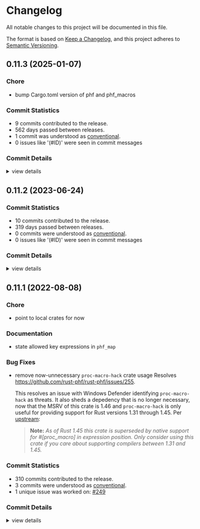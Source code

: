 # Changelog

All notable changes to this project will be documented in this file.

The format is based on [Keep a Changelog](https://keepachangelog.com/en/1.0.0/),
and this project adheres to [Semantic Versioning](https://semver.org/spec/v2.0.0.html).

## 0.11.3 (2025-01-07)

### Chore

 - <csr-id-a96a4e29d63fb1ab3cc10e050571e733f5d2d0d1/> bump Cargo.toml version of phf and phf_macros

### Commit Statistics

<csr-read-only-do-not-edit/>

 - 9 commits contributed to the release.
 - 562 days passed between releases.
 - 1 commit was understood as [conventional](https://www.conventionalcommits.org).
 - 0 issues like '(#ID)' were seen in commit messages

### Commit Details

<csr-read-only-do-not-edit/>

<details><summary>view details</summary>

 * **Uncategorized**
    - Adjusting changelogs prior to release of phf_shared v0.11.3, phf_generator v0.11.3, phf_macros v0.11.3, phf v0.11.3, phf_codegen v0.11.3 ([`a95dade`](https://github.com/rust-phf/rust-phf/commit/a95dade6f69866b7871f85dd3fd42984df2f3d28))
    - Merge pull request #322 from JohnTitor/release-0.11.3 ([`dc64dd6`](https://github.com/rust-phf/rust-phf/commit/dc64dd6bace986a8858590455e08659d9ea4ae4b))
    - Reset version num ([`13581f8`](https://github.com/rust-phf/rust-phf/commit/13581f8e9eefe8b8b7cb1b1ad04f2d68d97b0ffd))
    - Merge pull request #315 from LunarLambda/master ([`695a0df`](https://github.com/rust-phf/rust-phf/commit/695a0df769f3c75150a67ed9bb316579b875289d))
    - Bump Cargo.toml version of phf and phf_macros ([`a96a4e2`](https://github.com/rust-phf/rust-phf/commit/a96a4e29d63fb1ab3cc10e050571e733f5d2d0d1))
    - Merge pull request #290 from thaliaarchi/eq-trait ([`f89fca4`](https://github.com/rust-phf/rust-phf/commit/f89fca430205ddcbd7f41fa7c4f4f2144ae62cdb))
    - Merge pull request #300 from JohnTitor/msrv-1.61 ([`323366d`](https://github.com/rust-phf/rust-phf/commit/323366d03966ddad2eaa3432df79c9da8339e319))
    - Bump MSRV to 1.61 ([`1795f7b`](https://github.com/rust-phf/rust-phf/commit/1795f7b66b16af0191f221dc957bc8a090c891ad))
    - Implement PartialEq and Eq for map and set types ([`6e5dc32`](https://github.com/rust-phf/rust-phf/commit/6e5dc322cd3fac4eea960a6f2778989ccf985f95))
</details>

## 0.11.2 (2023-06-24)

### Commit Statistics

<csr-read-only-do-not-edit/>

 - 10 commits contributed to the release.
 - 319 days passed between releases.
 - 0 commits were understood as [conventional](https://www.conventionalcommits.org).
 - 0 issues like '(#ID)' were seen in commit messages

### Commit Details

<csr-read-only-do-not-edit/>

<details><summary>view details</summary>

 * **Uncategorized**
    - Release phf_shared v0.11.2, phf_generator v0.11.2, phf_macros v0.11.2, phf v0.11.2, phf_codegen v0.11.2 ([`c9c35fd`](https://github.com/rust-phf/rust-phf/commit/c9c35fd8ba3f1bc228388b0cef6e3814a02a72c0))
    - Update changelogs ([`a1e5072`](https://github.com/rust-phf/rust-phf/commit/a1e5072b8e84b108f06389a1d41ac868426a03f7))
    - Merge pull request #288 from JohnTitor/rm-phf-stats ([`8fd5b77`](https://github.com/rust-phf/rust-phf/commit/8fd5b7770d427aea5004d17ff585541d0856d40b))
    - Remove mentions to `PHF_STATS` ([`0b7a826`](https://github.com/rust-phf/rust-phf/commit/0b7a82689ceab9e0e364c1d1dbe3639d2e99320a))
    - Merge pull request #280 from jf2048/deref-bytestring ([`3776342`](https://github.com/rust-phf/rust-phf/commit/377634245c8c6f0569a2ed7b75d08366b54c8810))
    - Allow using dereferenced bytestring literal keys in phf_map! ([`8c0d057`](https://github.com/rust-phf/rust-phf/commit/8c0d0572da8c0b5e188e7fda4ab8bd4bcb97f720))
    - Merge pull request #276 from JohnTitor/playground-metadata ([`f8e9d27`](https://github.com/rust-phf/rust-phf/commit/f8e9d279c528cb6985badc3ca3a60117ef92d51b))
    - Add metadata for playground ([`7e212e3`](https://github.com/rust-phf/rust-phf/commit/7e212e345f41a16409776a59796dd9ab24d6527d))
    - Merge pull request #274 from ankane/license-files ([`21baa73`](https://github.com/rust-phf/rust-phf/commit/21baa73941a0694ec48f437c0c0a6abfcc2f32d2))
    - Include license files in crates ([`1229b2f`](https://github.com/rust-phf/rust-phf/commit/1229b2faa6b97542ab4850a1723b1723dea92814))
</details>

## 0.11.1 (2022-08-08)

<csr-id-92e7b433a4f62cc9b070cd1d678a6061d0906ee6/>

### Chore

 - <csr-id-92e7b433a4f62cc9b070cd1d678a6061d0906ee6/> point to local crates for now

### Documentation

 - <csr-id-6be1599d7a0df27fd1888c78d247f8810cb8f750/> state allowed key expressions in `phf_map`

### Bug Fixes

 - <csr-id-caf1ce71aed110fb44206ce2291154572ebfe9b7/> remove now-unnecessary `proc-macro-hack` crate usage
   Resolves <https://github.com/rust-phf/rust-phf/issues/255>.
   
   This resolves an issue with Windows Defender identifying `proc-macro-hack` as threats. It also sheds
   a depedency that is no longer necessary, now that the MSRV of this crate is 1.46 and
   `proc-macro-hack` is only useful for providing support for Rust versions 1.31 through 1.45. Per
   [upstream](https://github.com/dtolnay/proc-macro-hack):
   
   > **Note:** _As of Rust 1.45 this crate is superseded by native support for #\[proc\_macro\] in
   > expression position. Only consider using this crate if you care about supporting compilers between
   > 1.31 and 1.45._

### Commit Statistics

<csr-read-only-do-not-edit/>

 - 310 commits contributed to the release.
 - 3 commits were understood as [conventional](https://www.conventionalcommits.org).
 - 1 unique issue was worked on: [#249](https://github.com/rust-phf/rust-phf/issues/249)

### Commit Details

<csr-read-only-do-not-edit/>

<details><summary>view details</summary>

 * **[#249](https://github.com/rust-phf/rust-phf/issues/249)**
    - Add `Map::new()` function and `Default` implementation to create new, empty map ([`baac7d0`](https://github.com/rust-phf/rust-phf/commit/baac7d065a71a388476b998ba55b1c0aedaa9d86))
 * **Uncategorized**
    - Release phf_shared v0.11.1, phf_generator v0.11.1, phf_macros v0.11.1, phf v0.11.1, phf_codegen v0.11.1 ([`3897b21`](https://github.com/rust-phf/rust-phf/commit/3897b21c6d38e5adcaf9110b4bb33c19f6b41977))
    - Merge pull request #264 from rust-phf/tweak-changelog ([`97f997d`](https://github.com/rust-phf/rust-phf/commit/97f997d2be827ca636a29046c78e2c09c5c62650))
    - Replace handmade changelog with generated one by `cargo-smart-release` ([`cb84cf6`](https://github.com/rust-phf/rust-phf/commit/cb84cf6636ab52823c53e70d6abeac8f648a3482))
    - Merge pull request #260 from JohnTitor/fix-repo-link ([`1407ebe`](https://github.com/rust-phf/rust-phf/commit/1407ebe536b39611db92d765ddec4de0e6c8a16e))
    - Add category to crates ([`32a72c3`](https://github.com/rust-phf/rust-phf/commit/32a72c3859997fd6b590e9ec092ae789d2acdf55))
    - Update repository links on Cargo.toml ([`1af3b0f`](https://github.com/rust-phf/rust-phf/commit/1af3b0fe1f8fdcae7ccc1bc8d51de309fb16a6bf))
    - Merge pull request #258 from JohnTitor/release-0.11.0 ([`c0b9ef9`](https://github.com/rust-phf/rust-phf/commit/c0b9ef98e798f807f94544aeb0fff429ef280efc))
    - Release 0.11.0 ([`d2efdc0`](https://github.com/rust-phf/rust-phf/commit/d2efdc08a7eb1d0d6c414b7b2ac41ce1fe1f9a43))
    - Merge pull request #257 from JohnTitor/edition-2021 ([`36ec885`](https://github.com/rust-phf/rust-phf/commit/36ec8854a9da4f295618e98d94aaf7150df2173e))
    - Make crates edition 2021 ([`b9d25da`](https://github.com/rust-phf/rust-phf/commit/b9d25da58b912d9927fbc41901631cd77836462b))
    - Merge pull request #256 from NZXTCorp/remove-proc-macro-hack ([`a85f070`](https://github.com/rust-phf/rust-phf/commit/a85f070d641317a04b81da053cc4040619652e69))
    - Remove now-unnecessary `proc-macro-hack` crate usage ([`caf1ce7`](https://github.com/rust-phf/rust-phf/commit/caf1ce71aed110fb44206ce2291154572ebfe9b7))
    - Point to local crates for now ([`92e7b43`](https://github.com/rust-phf/rust-phf/commit/92e7b433a4f62cc9b070cd1d678a6061d0906ee6))
    - Merge pull request #252 from JohnTitor/clippy-fixes ([`22570b8`](https://github.com/rust-phf/rust-phf/commit/22570b89476248d22c9d77f315fd98e048c49700))
    - Fix some Clippy warnings ([`71fd47c`](https://github.com/rust-phf/rust-phf/commit/71fd47ca27a8b1fe24b2eec75efd17ddfe11835f))
    - Merge pull request #251 from JohnTitor/weak-deps ([`2e1167c`](https://github.com/rust-phf/rust-phf/commit/2e1167c2046cd20aed1a906b4e23b40303cf0c00))
    - Make "unicase + macros" features work ([`11bb242`](https://github.com/rust-phf/rust-phf/commit/11bb2426f0237b1ecea8c8038630b1231ede4871))
    - Merge pull request #245 from JohnTitor/phf-0.10.1 ([`bed0153`](https://github.com/rust-phf/rust-phf/commit/bed01538ae576876f11189d541875d228acef9e8))
    - Prepare 0.10.1 release ([`4cc8344`](https://github.com/rust-phf/rust-phf/commit/4cc8344fad640ed71d75f557ce1a3b6eded321c3))
    - Merge pull request #244 from reitermarkus/serialize-map ([`a43e0e1`](https://github.com/rust-phf/rust-phf/commit/a43e0e19459201bac496030b9a7e30267c0e6dd4))
    - Allow serializing `Map`. ([`b6c682e`](https://github.com/rust-phf/rust-phf/commit/b6c682e81ea537b967ba055a0e464d24f5ea795c))
    - Merge pull request #243 from birkenfeld/patch-1 ([`815c17c`](https://github.com/rust-phf/rust-phf/commit/815c17cfa80a5087f91d24d56c7dae600a0df4c0))
    - State allowed key expressions in `phf_map` ([`6be1599`](https://github.com/rust-phf/rust-phf/commit/6be1599d7a0df27fd1888c78d247f8810cb8f750))
    - Merge pull request #240 from JohnTitor/docs-update ([`da98b9e`](https://github.com/rust-phf/rust-phf/commit/da98b9e80fdb22cd6d48a4a42489840afe603756))
    - Remove some stuff which is now unnecessary ([`6941e82`](https://github.com/rust-phf/rust-phf/commit/6941e825d09a98c1ea29a08ecd5fd605611584a4))
    - Refine doc comments ([`d8cfc43`](https://github.com/rust-phf/rust-phf/commit/d8cfc436059a1c2c3ede1afb0f9ec2333c046fc6))
    - Merge pull request #234 from JohnTitor/fix-ci ([`eba4cc2`](https://github.com/rust-phf/rust-phf/commit/eba4cc28d92c1db95cc430985a0fbc9ca63d1307))
    - Fix CI failure ([`d9b5ff2`](https://github.com/rust-phf/rust-phf/commit/d9b5ff23367d2bbcc385ff8243c7d972f45d459c))
    - Merge pull request #230 from JohnTitor/release-0.10 ([`3ea14b2`](https://github.com/rust-phf/rust-phf/commit/3ea14b2166553ad6e7b9afe7244144f5d661b6c6))
    - Prepare for release 0.10.0 ([`588ac25`](https://github.com/rust-phf/rust-phf/commit/588ac25dd5c0afccea084e6f94867328a6a30454))
    - Merge pull request #228 from JohnTitor/release-0.9.1 ([`d527f9d`](https://github.com/rust-phf/rust-phf/commit/d527f9d016adafe7d2930e37710291030b432838))
    - Prepare for v0.9.1 ([`9b71978`](https://github.com/rust-phf/rust-phf/commit/9b719789149ef195ef5eba093b7e73255fbef8dc))
    - Merge pull request #226 from bhgomes/iterator-traits ([`012be08`](https://github.com/rust-phf/rust-phf/commit/012be08aa1bc23092539bf617317243e672c75b1))
    - Add trait implementations to iterators mirroring std::collections ([`e47e4dc`](https://github.com/rust-phf/rust-phf/commit/e47e4dce434fd8d0ee80a3c57880f6b2465eed90))
    - Merge pull request #224 from bhgomes/const-fns ([`65deaf7`](https://github.com/rust-phf/rust-phf/commit/65deaf745b5175b6b8e645b6c66e53fc55bb3a85))
    - Remove Slice type and fix some docs ([`99d3533`](https://github.com/rust-phf/rust-phf/commit/99d353390f8124a283da9202fd4d163e68bc1949))
    - Add len/is_empty const-fns ([`f474922`](https://github.com/rust-phf/rust-phf/commit/f4749220eec2fccef35a66de323c01704a0eeda1))
    - Merge pull request #223 from JohnTitor/minor-cleanup ([`c746106`](https://github.com/rust-phf/rust-phf/commit/c746106ad05917ad62f244504727b07e07c3e075))
    - Minor cleanups ([`8868d08`](https://github.com/rust-phf/rust-phf/commit/8868d088e2fed36fcd7741e9a1c5bf68bef4f46e))
    - Merge pull request #222 from JohnTitor/precisify-msrv ([`50f8a0d`](https://github.com/rust-phf/rust-phf/commit/50f8a0d3d3f4cc7e15146e29e0559ba057a25a4d))
    - Precisify MSRV ([`63886f6`](https://github.com/rust-phf/rust-phf/commit/63886f6eb0d53d5bf44a10c713066b090686b8e2))
    - Merge pull request #219 from JohnTitor/release-0.9.0 ([`307969f`](https://github.com/rust-phf/rust-phf/commit/307969ff3bb8cae320e648890a9525920035944b))
    - Prepare 0.9.0 release ([`2ca46c4`](https://github.com/rust-phf/rust-phf/commit/2ca46c4f9c9083c128fcc6add33dc5986638940f))
    - Cleanup cargo metadata ([`a9e4b0a`](https://github.com/rust-phf/rust-phf/commit/a9e4b0a1e84825004fa66e938b870f83d3147d0d))
    - Merge pull request #218 from JohnTitor/cleanup ([`76f9072`](https://github.com/rust-phf/rust-phf/commit/76f907239af9b0cca7dac4e6d702cedc72f6f371))
    - Run rustfmt ([`dd86c6c`](https://github.com/rust-phf/rust-phf/commit/dd86c6c103f25021b52144085b8fab0a94582bef))
    - Fix some clippy warnings ([`9adc370`](https://github.com/rust-phf/rust-phf/commit/9adc370ead7fbcc36cd0c74f495ab7631e0c9754))
    - Cleanup docs ([`ddecc3a`](https://github.com/rust-phf/rust-phf/commit/ddecc3aa97aec6d9e9d6e59c57bc598d476335c1))
    - Merge pull request #217 from JohnTitor/rename-feature ([`ff77659`](https://github.com/rust-phf/rust-phf/commit/ff77659a001c08f1f069a17cc5d2ff6fdd51569c))
    - Rename `unicase_support` to `unicase` ([`b47174b`](https://github.com/rust-phf/rust-phf/commit/b47174bb9ebbd68e41316e1aa39c6541a45356a6))
    - Merge pull request #197 from benesch/uncased ([`8b44f0c`](https://github.com/rust-phf/rust-phf/commit/8b44f0c4caf1a431426ff8dbae68f0693d6cef63))
    - Add support for uncased ([`2a6087f`](https://github.com/rust-phf/rust-phf/commit/2a6087fcaf99b445ff6013f693f7c4fe5d6f7387))
    - Merge pull request #211 from skyfloogle/ordered-phfborrow ([`6ec8afb`](https://github.com/rust-phf/rust-phf/commit/6ec8afb6d85121d2edb023fcf3626308a4b3dad4))
    - Replace `std::borrow::Borrow` with `PhfBorrow` for ordered maps and sets ([`f43a9cf`](https://github.com/rust-phf/rust-phf/commit/f43a9cf4aa2aefc9e743727697ec65a0ba6cc29e))
    - Merge pull request #174 from abonander/169-drop-borrow ([`3c087d4`](https://github.com/rust-phf/rust-phf/commit/3c087d4782be496e7955d2b51d5883c4ce64ccd3))
    - Replace uses of `std::borrow::Borrow` with new `PhfBorrow` trait ([`b2f3a9c`](https://github.com/rust-phf/rust-phf/commit/b2f3a9c6a95ebabc2b0ae7ed1ec3ee7d72418e85))
    - Merge pull request #205 from skyfloogle/ordered-stuff ([`9ae1678`](https://github.com/rust-phf/rust-phf/commit/9ae1678f2507d6d26a1b780385a2e17bdfbb0b5c))
    - Add back ordered_map, ordered_set ([`0ab0108`](https://github.com/rust-phf/rust-phf/commit/0ab01081e4bd8f40bc18ab554c95f217220228d5))
    - Merge pull request #208 from JohnTitor/simplify-workspace ([`a47ac36`](https://github.com/rust-phf/rust-phf/commit/a47ac36b16dd8798659be3e24f74051cd1ed760d))
    - Use `[patch.crates-io]` section instead of path key ([`f47515b`](https://github.com/rust-phf/rust-phf/commit/f47515bce5c433214dbecee262a7a6f14e6a74d4))
    - Merge pull request #194 from pickfire/patch-1 ([`caec346`](https://github.com/rust-phf/rust-phf/commit/caec346b07cf04cc7850e4aeeca077856b79256a))
    - Merge pull request #190 from rjsberry/phf-shared-no-default-features ([`8dce12c`](https://github.com/rust-phf/rust-phf/commit/8dce12c4716cb7eeaedd5c7f5143b9c0450cedc2))
    - Fix style in doc ([`a285906`](https://github.com/rust-phf/rust-phf/commit/a28590675293af7c8faf866c1d847b7ed6876048))
    - Fix building with no_std ([`db4ce56`](https://github.com/rust-phf/rust-phf/commit/db4ce56082aafeb1aeee7e079d2bb4ae97ae58be))
    - Merge pull request #180 from abonander/master ([`81c7cc5`](https://github.com/rust-phf/rust-phf/commit/81c7cc5b48649108428671d3b8ad151f6fbdb359))
    - Release v0.8.0 ([`4060288`](https://github.com/rust-phf/rust-phf/commit/4060288dc2c1ebe3b0630e4016ed51935bb0c863))
    - Merge pull request #171 from abonander/170-removals ([`0d00821`](https://github.com/rust-phf/rust-phf/commit/0d0082178568036736bb6d51cb91f95ca5a616c3))
    - Remove ordered_map, ordered_set, phf_builder ([`8ae2bb8`](https://github.com/rust-phf/rust-phf/commit/8ae2bb886841a69a4fc482f439e2374f2373ab15))
    - Merge pull request #168 from abonander/167-std-default ([`a932094`](https://github.com/rust-phf/rust-phf/commit/a93209486f5874515da0483002e8669b2dbf95e6))
    - Switch optional `core` feature to default `std` feature ([`645e23d`](https://github.com/rust-phf/rust-phf/commit/645e23dda30ac1b99af39f201a74211e7ac3251a))
    - Merge pull request #164 from abonander/perf-improvements ([`70129c6`](https://github.com/rust-phf/rust-phf/commit/70129c6fbcdf428ce9f1014eea935301ac70e410))
    - Use two separate hashes and full 32-bit displacements ([`9b70bd9`](https://github.com/rust-phf/rust-phf/commit/9b70bd94f8b0b74f156e75ccefbd4a4c7ba29728))
    - Merge pull request #149 from danielhenrymantilla/proc-macro-hack ([`ae649cd`](https://github.com/rust-phf/rust-phf/commit/ae649cd67d9ce1452092ee739971d8ee232505ee))
    - Made macros work in stable ([`4fc0d1a`](https://github.com/rust-phf/rust-phf/commit/4fc0d1a8c3bcc3950082b614d8bfa4a0f63d6962))
    - Merge branch 'master' into patch-1 ([`cd0d7ce`](https://github.com/rust-phf/rust-phf/commit/cd0d7ce1194252dcaca3153988ba2a4effa66b4f))
    - Merge pull request #152 from abonander/unicase-upgrade ([`27f7c2c`](https://github.com/rust-phf/rust-phf/commit/27f7c2c85efde7aeb3c5409985f2d605aff8e05b))
    - Convert to 2018 edition ([`9ff66ab`](https://github.com/rust-phf/rust-phf/commit/9ff66ab36a23c7170cc775773f042a06de426c3b))
    - Merge pull request #145 from cetra3/empty_hash ([`2d3176b`](https://github.com/rust-phf/rust-phf/commit/2d3176b384112db5ca3fea08f1973ffc8a7c729b))
    - Fix & include tests for empty maps ([`83fd51c`](https://github.com/rust-phf/rust-phf/commit/83fd51c3095cbcd22b87c4d26ee22eb27a4e98d0))
    - Release v0.7.24 ([`1287414`](https://github.com/rust-phf/rust-phf/commit/1287414b1302d2d717c5f4be81accf4c12ccad48))
    - Docs for new macro setup ([`364ed47`](https://github.com/rust-phf/rust-phf/commit/364ed47c9f4401655fe7b897ce3e01e46706c286))
    - Fix feature name ([`e3a7442`](https://github.com/rust-phf/rust-phf/commit/e3a744255582aba8c743543503c9ad4c980a1ac3))
    - Reexport macros through phf crate ([`588fd1a`](https://github.com/rust-phf/rust-phf/commit/588fd1a785492afa5ad76db0556097e32e24387d))
    - Release v0.7.23 ([`a050b6f`](https://github.com/rust-phf/rust-phf/commit/a050b6f2a6b825bf0824339266ab9545340420d4))
    - Release 0.7.22 ([`ab88405`](https://github.com/rust-phf/rust-phf/commit/ab884054fa17eef915db2bdb5259c7aa71fbfea6))
    - Release v0.7.21 ([`6c7e2d9`](https://github.com/rust-phf/rust-phf/commit/6c7e2d9ce17ff1b87507925bdbe87e6e682ed3e4))
    - Typo ([`8d23b15`](https://github.com/rust-phf/rust-phf/commit/8d23b15361094b23c4eabacdb12f2dda386cc8e0))
    - Link to docs.rs ([`61142c5`](https://github.com/rust-phf/rust-phf/commit/61142c5aa168cff1bf53a6961ddc12012b49e1bb))
    - Release v0.7.20 ([`f631f50`](https://github.com/rust-phf/rust-phf/commit/f631f50abfaf6ea3d6fc8caaada47975b6df3a62))
    - Merge branch 'release' ([`ea7e256`](https://github.com/rust-phf/rust-phf/commit/ea7e2562706663632a0af65ae9fa94e5cf78c4ea))
    - Merge branch 'release-v0.7.19' into release ([`81a4806`](https://github.com/rust-phf/rust-phf/commit/81a4806b05f14fb49aa972de27a42926a542ec44))
    - Release v0.7.19 ([`0a98dd1`](https://github.com/rust-phf/rust-phf/commit/0a98dd1865d12a3fa4cc27bdb38fa1e7374940d9))
    - Merge branch 'release' ([`ecab54b`](https://github.com/rust-phf/rust-phf/commit/ecab54b8a028c88938f220dbb0a684e017bab62f))
    - Merge branch 'release-v0.7.18' into release ([`dfa970b`](https://github.com/rust-phf/rust-phf/commit/dfa970b229cc32cfb2da1692aa94ad8a266e704a))
    - Release v0.7.18 ([`3f71765`](https://github.com/rust-phf/rust-phf/commit/3f717650f4331f5dbb9d7a3f878228fcf1138729))
    - Merge branch 'release' ([`5f08563`](https://github.com/rust-phf/rust-phf/commit/5f0856327731107d9fada1b0318f6f15f32957c2))
    - Merge branch 'release-v0.7.17' into release ([`e073dd2`](https://github.com/rust-phf/rust-phf/commit/e073dd262d1b4c95234222ee5048fc883b9c7301))
    - Release v0.7.17 ([`21ecf72`](https://github.com/rust-phf/rust-phf/commit/21ecf72101715e4754db95a64ecd7de5a37b7f14))
    - Merge branch 'release' ([`839f06d`](https://github.com/rust-phf/rust-phf/commit/839f06d5a10c1300353b8f3c972990624695b668))
    - Merge branch 'release-v0.7.16' into release ([`6f5575c`](https://github.com/rust-phf/rust-phf/commit/6f5575c9b12d3619ea17c0825a613fcac12820f4))
    - Release v0.7.16 ([`8bf29c1`](https://github.com/rust-phf/rust-phf/commit/8bf29c10a878c83d73cc40385f0e96cb9cc95afa))
    - Merge branch 'release' ([`b4ec398`](https://github.com/rust-phf/rust-phf/commit/b4ec398f415e5cac2cd4d794b1889788e644447f))
    - Merge branch 'release-v0.7.15' into release ([`6bbc9e2`](https://github.com/rust-phf/rust-phf/commit/6bbc9e249b9a84e2019432b7d3b178851d2d776e))
    - Release v0.7.15 ([`20f896e`](https://github.com/rust-phf/rust-phf/commit/20f896e6975cabb9cf9883b08eaa5b3da8597f11))
    - Merge branch 'release' ([`7c692d4`](https://github.com/rust-phf/rust-phf/commit/7c692d42970bf6cb2540f6b2d3c88d63b3fd1f7a))
    - Merge branch 'release-v0.7.14' into release ([`ea8dd65`](https://github.com/rust-phf/rust-phf/commit/ea8dd652c292746a20bf3a680e9f925f6f0530b1))
    - Release v0.7.14 ([`fee66fc`](https://github.com/rust-phf/rust-phf/commit/fee66fc20e33f2b119f830a8926f3b6e52abcf09))
    - Merge pull request #82 from Ryman/unicase ([`909fac5`](https://github.com/rust-phf/rust-phf/commit/909fac5d4414a7d366432de078bcc6f78a25c230))
    - Add an impl of PhfHash for UniCase ([`d761144`](https://github.com/rust-phf/rust-phf/commit/d761144daf92ce6aed83165aa840a1ae72bd0bb2))
    - Drop all rust features ([`888f623`](https://github.com/rust-phf/rust-phf/commit/888f6234cd4e26e08b1f2d3716e4d4e0b95d0196))
    - Introduce a Slice abstraction for buffers ([`0cc3844`](https://github.com/rust-phf/rust-phf/commit/0cc38449c21f29bd9348e28c5719d650e16159cf))
    - Merge branch 'release' ([`d9351e1`](https://github.com/rust-phf/rust-phf/commit/d9351e1488bd42d1a4453e4a465177fb1c781fdc))
    - Merge branch 'release-v0.7.13' into release ([`b582e4e`](https://github.com/rust-phf/rust-phf/commit/b582e4ecec23be992ba915fc7873c0d5598f388a))
    - Release v0.7.13 ([`4769a6d`](https://github.com/rust-phf/rust-phf/commit/4769a6d2ce1d392da06e4b3cb833a1cdccb1f1aa))
    - Merge branch 'release' ([`5659a9d`](https://github.com/rust-phf/rust-phf/commit/5659a9db39bc5ee2179b264fce4cba4384d6d025))
    - Merge branch 'release-v0.7.12' into release ([`2f0a5de`](https://github.com/rust-phf/rust-phf/commit/2f0a5de9f01d9d22c774d8d85daec2a047a462e8))
    - Release v0.7.12 ([`9b75ee5`](https://github.com/rust-phf/rust-phf/commit/9b75ee5ed14060c45a5785fba0387be09e698624))
    - Merge pull request #75 from aidanhs/aphs-fix-ord-set-doc ([`ae5ee38`](https://github.com/rust-phf/rust-phf/commit/ae5ee38cad084144775d89fe38d8fdda33224697))
    - Fix ordered set `index` documentation ([`44e495f`](https://github.com/rust-phf/rust-phf/commit/44e495f634b1588ab148333cc582557f7877177f))
    - Merge branch 'release' ([`87ffab8`](https://github.com/rust-phf/rust-phf/commit/87ffab863aaeefb5ac2164da62f0407122d8057e))
    - Merge branch 'release-v0.7.11' into release ([`7260d04`](https://github.com/rust-phf/rust-phf/commit/7260d04413349bacab484afb74f9a496335278e1))
    - Release v0.7.11 ([`a004227`](https://github.com/rust-phf/rust-phf/commit/a0042277b181ec95fcbf29751b9a453f4f962ebb))
    - Merge branch 'release' ([`1579bec`](https://github.com/rust-phf/rust-phf/commit/1579bec1448c7b833f5965fe39d4ef2df66c982c))
    - Merge branch 'release-v0.7.10' into release ([`25cea13`](https://github.com/rust-phf/rust-phf/commit/25cea133fb4eec938bdfa74f04adbc8d94e30d4e))
    - Release v0.7.10 ([`c43154b`](https://github.com/rust-phf/rust-phf/commit/c43154b2661dc09620a7879c16f37b47d6ec03ae))
    - Merge branch 'release' ([`2c67ce5`](https://github.com/rust-phf/rust-phf/commit/2c67ce5a4129cd543178bf015f021a3bb83b6895))
    - Merge branch 'release-v0.7.9' into release ([`87206e1`](https://github.com/rust-phf/rust-phf/commit/87206e1c7b8d4089370dc168402ded0c0700a447))
    - Release v0.7.9 ([`b7d29df`](https://github.com/rust-phf/rust-phf/commit/b7d29dfe0df288b2da74de195f764eace1c8e443))
    - Merge branch 'release' ([`cd33902`](https://github.com/rust-phf/rust-phf/commit/cd339023e90ac1ce6971fa81badea65fb1f2b086))
    - Merge branch 'release-v0.7.8' into release ([`8bc23a0`](https://github.com/rust-phf/rust-phf/commit/8bc23a023908a038d668b6f7d8e94ee416995285))
    - Release v0.7.8 ([`aad0b9b`](https://github.com/rust-phf/rust-phf/commit/aad0b9b658fb970e3df60b066961aafca1a17c44))
    - Merge branch 'release' ([`dccff69`](https://github.com/rust-phf/rust-phf/commit/dccff69384729e3d4972174ce62d8f9db9429485))
    - Merge branch 'release-v0.7.7' into release ([`2d988b7`](https://github.com/rust-phf/rust-phf/commit/2d988b7dfb04d949246adc047f6b195263612246))
    - Release v0.7.7 ([`c9e7a93`](https://github.com/rust-phf/rust-phf/commit/c9e7a93f4d6f85a72651aba6187e4c956d8c1167))
    - Run through rustfmt ([`58e2223`](https://github.com/rust-phf/rust-phf/commit/58e222380b7fc9609a055cb5a6110ba04e47d677))
    - Merge branch 'release' ([`776046c`](https://github.com/rust-phf/rust-phf/commit/776046c961456dee9e16a6b6574d336c66e259f8))
    - Merge branch 'release-v0.7.6' into release ([`2ea7d5c`](https://github.com/rust-phf/rust-phf/commit/2ea7d5cab5e9e54952ca618b43ec3583a33a4847))
    - Release v0.7.6 ([`5bcd5c9`](https://github.com/rust-phf/rust-phf/commit/5bcd5c95215f5aa29e133cb2912662085a8158f0))
    - Fix core feature build ([`751c94b`](https://github.com/rust-phf/rust-phf/commit/751c94b208ded3b4d8ccff495513e4a55cb8fde0))
    - Use libstd debug builders ([`fd71c31`](https://github.com/rust-phf/rust-phf/commit/fd71c31288d72920a72eb73a69bc7325e7b1ba48))
    - Simplify no_std logic a bit ([`70f2ed9`](https://github.com/rust-phf/rust-phf/commit/70f2ed93d2e64b822bf2a23fde0ee848e8785bd1))
    - Merge pull request #68 from gz/master ([`44006f7`](https://github.com/rust-phf/rust-phf/commit/44006f74efca95d4f049bbf25df6321977c39577))
    - Reinstantiate no_std cargo feature flag. ([`7c3f757`](https://github.com/rust-phf/rust-phf/commit/7c3f757cdc83b4035d81f0d521b4b80b9080155e))
    - Merge branch 'release' ([`1f770df`](https://github.com/rust-phf/rust-phf/commit/1f770df1290b586a8d641ecb0bbd105080afc0ea))
    - Merge branch 'release-v0.7.5' into release ([`bb65b8c`](https://github.com/rust-phf/rust-phf/commit/bb65b8cca30ef9d4518e3083558019a972873efa))
    - Release v0.7.5 ([`fda44f5`](https://github.com/rust-phf/rust-phf/commit/fda44f550401c1bd4aad29bb2c07030b86761028))
    - Merge branch 'release' ([`269b5dc`](https://github.com/rust-phf/rust-phf/commit/269b5dc41ebf82f423393d5219e8107e9c911a03))
    - Merge branch 'release-v0.7.4' into release ([`7c093e8`](https://github.com/rust-phf/rust-phf/commit/7c093e83ffe5192d9cdcd5402b6abb7800ffafb3))
    - Release v0.7.4 ([`c7c0d3c`](https://github.com/rust-phf/rust-phf/commit/c7c0d3c294126157f0275a05b7c3a65c419234a1))
    - Merge pull request #62 from SimonSapin/string-cache ([`6f59718`](https://github.com/rust-phf/rust-phf/commit/6f5971869e5864cae653ec3606d17b554c343ef8))
    - Add hash() and get_index() to phf_shared. ([`d3b2ea0`](https://github.com/rust-phf/rust-phf/commit/d3b2ea0f0a9bd9cb79da90d8795f1905c3df1f5f))
    - Update PhfHash to mirror std::hash::Hash ([`96ef156`](https://github.com/rust-phf/rust-phf/commit/96ef156baae669b233673d6be2b96617ad48551e))
    - Release v0.7.3 ([`77ea239`](https://github.com/rust-phf/rust-phf/commit/77ea23917e908b10c4c5c463671a8409292f8661))
    - Merge pull request #59 from alexcrichton/update ([`6bd5a93`](https://github.com/rust-phf/rust-phf/commit/6bd5a939bda52281b0fa9844df1c42f1ce0220be))
    - Remove prelude imports ([`98183e1`](https://github.com/rust-phf/rust-phf/commit/98183e132a28b46af7bf72edd218549218d00776))
    - Release v0.7.2 ([`642b69d`](https://github.com/rust-phf/rust-phf/commit/642b69d0100a4ee7ec6e430ef1351bd1f28f9a4a))
    - Merge pull request #55 from SimonSapin/indexing ([`0cc37b2`](https://github.com/rust-phf/rust-phf/commit/0cc37b2f9e46e3c597373a8dfa669cc62acf5253))
    - Add `index` methods to `OrderedMap` and `OrderedSet`. ([`d2af00d`](https://github.com/rust-phf/rust-phf/commit/d2af00d4e32412d6f6b7597786976c1a0b642956))
    - Release v0.7.1 ([`9cb9de9`](https://github.com/rust-phf/rust-phf/commit/9cb9de911ad4e16964f0def29780dde1630c3619))
    - Release v0.7.0 ([`555a690`](https://github.com/rust-phf/rust-phf/commit/555a690561673597aee068650ac884bbcc2e31cf))
    - Stabilize phf ([`e215273`](https://github.com/rust-phf/rust-phf/commit/e2152739cbdd471116d88bb4a9cea4cdfede1e42))
    - Drop debug_builders feature ([`0b68ea5`](https://github.com/rust-phf/rust-phf/commit/0b68ea538639ebbdae032c9c3abefe547a60e982))
    - Release v0.6.19 ([`5810d30`](https://github.com/rust-phf/rust-phf/commit/5810d30ef2162f33cfb4da99c65b7344c7f2913b))
    - Clean up debug impls ([`7e32f39`](https://github.com/rust-phf/rust-phf/commit/7e32f399e150739c9cea3b9acd958d885d796372))
    - Merge pull request #53 from kmcallister/rustup ([`7f0392a`](https://github.com/rust-phf/rust-phf/commit/7f0392ad5ed9bb88a95d931f9c92e66a83aa039a))
    - Upgrade to rustc 1.0.0-dev (d8be84eb4 2015-03-29) (built 2015-03-29) ([`7d74f1f`](https://github.com/rust-phf/rust-phf/commit/7d74f1ff5eaa6a2963b97cdd7683e449681ff9aa))
    - Release v0.6.18 ([`36efc72`](https://github.com/rust-phf/rust-phf/commit/36efc721478d097fba1e5458cbdd9f288637abae))
    - Fix for upstream changes ([`eabadcf`](https://github.com/rust-phf/rust-phf/commit/eabadcf7e8af351ba8f07d86746e35adc8c5812e))
    - Release v0.6.17 ([`271ccc2`](https://github.com/rust-phf/rust-phf/commit/271ccc27d885363d4d8c549f75624d08c48e56c5))
    - Release v0.6.15 ([`ede14df`](https://github.com/rust-phf/rust-phf/commit/ede14df1e574674852b09bcafff4ad549ebfd4ae))
    - Release v0.6.14 ([`cf64ebb`](https://github.com/rust-phf/rust-phf/commit/cf64ebb8f769c9f12c9a03d05713dde6b8caf371))
    - Release v0.6.13 ([`4fdb533`](https://github.com/rust-phf/rust-phf/commit/4fdb5331fd9978ca3e180a06fb2e34627f50fb77))
    - Fix warnings and use debug builders ([`4d28684`](https://github.com/rust-phf/rust-phf/commit/4d28684b72333e911e23b898b5780947d49822a5))
    - Release v0.6.12 ([`59ca586`](https://github.com/rust-phf/rust-phf/commit/59ca58637206c9806c13cc24cb35cb7d0ce9d23f))
    - Release v0.6.11 ([`e1e6d3b`](https://github.com/rust-phf/rust-phf/commit/e1e6d3b40a6babddd0989406f2b4e952443ff52e))
    - Release v0.6.10 ([`fc45373`](https://github.com/rust-phf/rust-phf/commit/fc45373b34a461664f532c5108f3d2625172c128))
    - Add documentation for phf_macros ([`8eca797`](https://github.com/rust-phf/rust-phf/commit/8eca79711f33d04ad773a023581b6bd0a6f1efdc))
    - Move tests to phf_macros ([`40dbc32`](https://github.com/rust-phf/rust-phf/commit/40dbc328456003484716021cc317156967f1b2c1))
    - Remove core feature ([`d4c189a`](https://github.com/rust-phf/rust-phf/commit/d4c189a2b060df33e7c97d6c1f0f430b68fc23b5))
    - Release v0.6.9 ([`822f4e3`](https://github.com/rust-phf/rust-phf/commit/822f4e3fb127dc02d36d802803d71aa5b98bed3c))
    - Fix for upstream changes ([`f014882`](https://github.com/rust-phf/rust-phf/commit/f01488236a8e944f1b12b4bc441d55c10fc47aa1))
    - Release v0.6.8 ([`cd637ca`](https://github.com/rust-phf/rust-phf/commit/cd637cafb6d37b1901b6c119a7d26f253e9a288e))
    - Merge pull request #49 from kmcallister/rustup ([`ee54b59`](https://github.com/rust-phf/rust-phf/commit/ee54b59ff1eb87b10aa2df60b25887fcb0afa765))
    - Upgrade to rustc 1.0.0-nightly (6c065fc8c 2015-02-17) (built 2015-02-18) ([`cbd9a41`](https://github.com/rust-phf/rust-phf/commit/cbd9a41bdf3771eceeb1d4701e1d598b1321cdad))
    - .map(|t| t.clone()) -> .cloned() ([`044f690`](https://github.com/rust-phf/rust-phf/commit/044f6903cca0a3d656e4a738cc02b1d29d80c996))
    - Add example to root module docs ([`fbbb530`](https://github.com/rust-phf/rust-phf/commit/fbbb53094e52efa19ff225d3d3ef2cbc00b4a7af))
    - Release v0.6.7 ([`bfc36c9`](https://github.com/rust-phf/rust-phf/commit/bfc36c979225f652cdb72f3b1f2a25e77b50ab8c))
    - Release v0.6.6 ([`b09a174`](https://github.com/rust-phf/rust-phf/commit/b09a174a166c7744c5989bedc6ba68340f6f7fd1))
    - Fix for upstream changse ([`9bd8705`](https://github.com/rust-phf/rust-phf/commit/9bd870597fb26a109a4f33926a299729c00aea10))
    - Release v0.6.5 ([`271e784`](https://github.com/rust-phf/rust-phf/commit/271e7848f35b31d6ce9fc9268de173738464bfc8))
    - Fix for upstream changes ([`3db7cef`](https://github.com/rust-phf/rust-phf/commit/3db7cef414e4de28eb6c18938c275a3aafbdafa4))
    - Fix doc URLs ([`e1c53fc`](https://github.com/rust-phf/rust-phf/commit/e1c53fc3d79d896ec65677ed88eda2140468e124))
    - Move docs to this repo and auto build them ([`f8ef160`](https://github.com/rust-phf/rust-phf/commit/f8ef160480e2d4ce72fa7afb6ebce70e45acbc76))
    - Release v0.6.4 ([`6866c1b`](https://github.com/rust-phf/rust-phf/commit/6866c1bf5ad5091bc969f1356884aa86c27458cb))
    - Release v0.6.3 ([`b0c5e3c`](https://github.com/rust-phf/rust-phf/commit/b0c5e3cb69742f81160ea80a3ba1782a0b4e01a2))
    - Release v0.6.2 ([`d9ddf45`](https://github.com/rust-phf/rust-phf/commit/d9ddf45b15ba812b0d3acedffb08e901742e56c4))
    - Implement IntoIterator ([`2f63ded`](https://github.com/rust-phf/rust-phf/commit/2f63ded4b37f91215754545b828ca14a1aad2d32))
    - Link to libstd by default ([`24555b1`](https://github.com/rust-phf/rust-phf/commit/24555b19e6b54656633cc4ceac91864f14c20471))
    - Release v0.6.1 ([`ca0e9f6`](https://github.com/rust-phf/rust-phf/commit/ca0e9f6b9c737f3d11bcad2f4624bb5603a8170e))
    - Fix for upstream changes ([`69ca376`](https://github.com/rust-phf/rust-phf/commit/69ca376dc8daa094ab16f1fcbadb65f83a75939b))
    - Fix for stability changes ([`f7fb510`](https://github.com/rust-phf/rust-phf/commit/f7fb510dfe67f11522a2d214bd14d21f910bfd7b))
    - More sed fixes ([`81b54b2`](https://github.com/rust-phf/rust-phf/commit/81b54b22f2c87914a737fc4c650f95809ff1383e))
    - Release v0.6.0 ([`09d6870`](https://github.com/rust-phf/rust-phf/commit/09d687053caf4d321f72907528573b3334fae3c2))
    - Rename phf_mac to phf_macros ([`c50d107`](https://github.com/rust-phf/rust-phf/commit/c50d1077b1d53fccd703021911a7100b8937bbc7))
    - More fixes for bad sed ([`28af2aa`](https://github.com/rust-phf/rust-phf/commit/28af2aa411cc418025c8d04fd838db5cda6a792b))
    - Fix silly sed error ([`39e098a`](https://github.com/rust-phf/rust-phf/commit/39e098a7fb333cc046f4506f4c20cbc0d079c12f))
    - Show -> Debug ([`384ead4`](https://github.com/rust-phf/rust-phf/commit/384ead41f21d0cb2c46f3b6628e5ba9ee00f79c0))
    - Release v0.5.0 ([`8683be2`](https://github.com/rust-phf/rust-phf/commit/8683be260effe5605243ef230bad6154ef4e5e20))
    - Add type to Show implementations ([`c5a4f31`](https://github.com/rust-phf/rust-phf/commit/c5a4f3112e09d84332305bd7daff3a93691c7b3c))
    - Merge pull request #41 from alexcrichton/update ([`79772f4`](https://github.com/rust-phf/rust-phf/commit/79772f414fb18cedc33bf4ee95a9dcdbf9c0caad))
    - Remove unused features ([`88700a2`](https://github.com/rust-phf/rust-phf/commit/88700a2068c0901db8454119e3bcae5953d5b8a2))
    - Remove fmt::String impls for structures ([`5135f02`](https://github.com/rust-phf/rust-phf/commit/5135f029157d13bde463740e75140f9c4403edaa))
    - Release v0.4.9 ([`28cbe70`](https://github.com/rust-phf/rust-phf/commit/28cbe704e0f96495c2527ad93c5e67315c245908))
    - Fix for upstream changes ([`0b22188`](https://github.com/rust-phf/rust-phf/commit/0b22188f5767a0a125d01ed8b176ce19fef95cad))
    - Release v0.4.8 ([`bb858f1`](https://github.com/rust-phf/rust-phf/commit/bb858f11dd88579d47b0089121f8d551731464ab))
    - Merge pull request #38 from chris-morgan/master ([`668f986`](https://github.com/rust-phf/rust-phf/commit/668f986705ba3a6385b47b851878250ce954a6dc))
    - Release v0.4.7 ([`d83f551`](https://github.com/rust-phf/rust-phf/commit/d83f551a874a24b2a4308804e7cbca32a1aa2494))
    - Fix for upstream changes ([`c3ae5ac`](https://github.com/rust-phf/rust-phf/commit/c3ae5ac94cfa11404b420d45229c3a0d0d8a4535))
    - Release v0.4.6 ([`360bf81`](https://github.com/rust-phf/rust-phf/commit/360bf81ad3aafced75dc64a49e58a867d5239264))
    - Release v0.4.5 ([`ab4786c`](https://github.com/rust-phf/rust-phf/commit/ab4786c09b55e46658f2a66092caf6a782d056a6))
    - Fix for upstream changes ([`6963a16`](https://github.com/rust-phf/rust-phf/commit/6963a16a7619c3aa4a14ed880334e5712deae20e))
    - Release v0.4.4 ([`f678635`](https://github.com/rust-phf/rust-phf/commit/f678635378555b7d086014b0466aea12a3ae5701))
    - Fix for upstream changes ([`2b4863f`](https://github.com/rust-phf/rust-phf/commit/2b4863fcb5827d5bd89cc278d2a3052b6b3ee20e))
    - Release v0.4.3 ([`4f5902c`](https://github.com/rust-phf/rust-phf/commit/4f5902c222a81da009bf7955bc96568c73b46b13))
    - Fix for weird type inference breakage ([`3c36bfb`](https://github.com/rust-phf/rust-phf/commit/3c36bfbdd6ebfc1e544cbd38473f48e91406d965))
    - Release v0.4.2 ([`69d92b8`](https://github.com/rust-phf/rust-phf/commit/69d92b869fab51a31fda6126003edadd9e832b32))
    - Merge pull request #37 from alexcrichton/update ([`b9f0a43`](https://github.com/rust-phf/rust-phf/commit/b9f0a43500499fc08170690bdc6624f289e35841))
    - Update to rust master ([`4a0d48d`](https://github.com/rust-phf/rust-phf/commit/4a0d48d165d78d1b3e8f791503e220a032d26d24))
    - Release v0.4.1 ([`0fba837`](https://github.com/rust-phf/rust-phf/commit/0fba8374fd6fb1b10d9d456ae4b1310b00e9d9ca))
    - Release v0.4.0 ([`49dbb36`](https://github.com/rust-phf/rust-phf/commit/49dbb3636621c0436e771a4e0ebfe7342b676616))
    - Fix for upstream changes and drop xxhash ([`fc2539f`](https://github.com/rust-phf/rust-phf/commit/fc2539f7893ef0f833a8c13ec77ba317bd8bf43e))
    - Release v0.3.0 ([`0a80b06`](https://github.com/rust-phf/rust-phf/commit/0a80b06ecde77b33cec8c956c67704613fdd313e))
    - Fix for unboxed closure changes ([`d96a1e5`](https://github.com/rust-phf/rust-phf/commit/d96a1e5c7107eceb5cda147eb2ac3691ec534f68))
    - Rename Set and OrderedSet iterators ([`9103fc5`](https://github.com/rust-phf/rust-phf/commit/9103fc564121d90aa24adf1014ad82bc09119e0f))
    - Merge pull request #32 from sp3d/master ([`fc4829a`](https://github.com/rust-phf/rust-phf/commit/fc4829a292663e4e30a23a4ba1de693d154cd611))
    - Add support for [u8, ..N] keys ([`e26947c`](https://github.com/rust-phf/rust-phf/commit/e26947cc264266bcbc85b8cf5c46b2019d654c72))
    - Bump to 0.2 ([`4546f51`](https://github.com/rust-phf/rust-phf/commit/4546f51fccbd56ddf1214fe232db8926d9f471de))
    - Remove uneeded feature ([`98dde65`](https://github.com/rust-phf/rust-phf/commit/98dde65406865890af53618b7517ca8fcb2da5ad))
    - Alter entries iterator behavior ([`14627f5`](https://github.com/rust-phf/rust-phf/commit/14627f5696156b09bcc1150bee0318fa3c5c6c0f))
    - Bump to 0.1.0 ([`43d9a50`](https://github.com/rust-phf/rust-phf/commit/43d9a50e6240716d68dadd9d037f22b2f7df4b58))
    - Merge pull request #31 from jamesrhurst/exactsize ([`d20c311`](https://github.com/rust-phf/rust-phf/commit/d20c311e0e519c0ace07c0d2085d6d35e64a5ba8))
    - Make publishable on crates.io ([`4ad2bb2`](https://github.com/rust-phf/rust-phf/commit/4ad2bb27be35015b3f37ec7025c46df9170b3ef9))
    - ExactSize is now ExactSizeIterator ([`6a7cc6e`](https://github.com/rust-phf/rust-phf/commit/6a7cc6eb9ec08b103b6b62fa39bdb3229f3cdbe4))
    - Use repository packages ([`6e3a54d`](https://github.com/rust-phf/rust-phf/commit/6e3a54d1fee637c59e86b06ee5af67ab01039338))
    - Add license and descriptions ([`ff7dad4`](https://github.com/rust-phf/rust-phf/commit/ff7dad4cb8ad84d8fe05df2f1f32d959971eaa1c))
    - Update to use BorrowFrom ([`2f3c605`](https://github.com/rust-phf/rust-phf/commit/2f3c6053c2d754974a94aa45a49b8cce10ae88ba))
    - Merge pull request #28 from cgaebel/master ([`cc0d031`](https://github.com/rust-phf/rust-phf/commit/cc0d031772c1068781eaf64878ac2cd93499d6cf))
    - S/kv/entry/ ([`bf62eb8`](https://github.com/rust-phf/rust-phf/commit/bf62eb878981115492fbac99ff4d9f6c99858f72))
    - Merge pull request #27 from cgaebel/master ([`f6ce09a`](https://github.com/rust-phf/rust-phf/commit/f6ce09a25c4468b76a48fe4e1070436121084786))
    - More code review ([`aec5aab`](https://github.com/rust-phf/rust-phf/commit/aec5aab3a95bb96bd32b560598851dfc2f322fad))
    - Code review ([`88d54c2`](https://github.com/rust-phf/rust-phf/commit/88d54c2b875830bb00170421f3ea7d74eefe3f2b))
    - Added key+value equivalents for the map getters. ([`7ced000`](https://github.com/rust-phf/rust-phf/commit/7ced00017886acfe740ea70ba10b4d4cb9cf780f))
    - Switch from find to get ([`88abf6c`](https://github.com/rust-phf/rust-phf/commit/88abf6c8b081439c8cb1458289790d0ee8f4d04a))
    - Fix some deprecation warnings ([`af2dd53`](https://github.com/rust-phf/rust-phf/commit/af2dd53e131e950f29bb089e48bc9f42f621a9d7))
    - Update for collections traits removal ([`f585e4c`](https://github.com/rust-phf/rust-phf/commit/f585e4c88f1cd327e0b409c60deb51cd3f3d6b15))
    - Remove deprecated reexports ([`b697d13`](https://github.com/rust-phf/rust-phf/commit/b697d132b04f282bf489adde6cfe996adf8634fd))
    - Hide deprecated reexports from docs ([`d120067`](https://github.com/rust-phf/rust-phf/commit/d12006775117350d9c47e636aa3d4ba64e3a3454))
    - Add deprecated reexports ([`5752604`](https://github.com/rust-phf/rust-phf/commit/5752604bfa3d0aaad43dc4b1c50e986c6ee078e4))
    - Fix doc header size ([`8f5c0f0`](https://github.com/rust-phf/rust-phf/commit/8f5c0f0b491868a3811b434321f871892eab02c1))
    - Fix docs ([`eadea0b`](https://github.com/rust-phf/rust-phf/commit/eadea0b2c2cb9e76d0be9a209819c75a41434719))
    - Convert PhfOrderedSet to new naming conventions ([`de193c7`](https://github.com/rust-phf/rust-phf/commit/de193c767502a587d8bf4b81b6c5fb821e4a6b29))
    - Switch over PhfOrderedMap to new naming scheme ([`f17bae1`](https://github.com/rust-phf/rust-phf/commit/f17bae1c34380b0566207df8e54807f3773109ce))
    - Convert PhfSet to new naming conventions ([`b2416db`](https://github.com/rust-phf/rust-phf/commit/b2416db396bc0e35fd64fd23c367f26b5fe78f5a))
    - Move and rename PhfMap stuff ([`7fc934a`](https://github.com/rust-phf/rust-phf/commit/7fc934a23e7e25fd12014a123eea8f7707928338))
    - Update for Equiv DST changes ([`719de47`](https://github.com/rust-phf/rust-phf/commit/719de47be5881b070cdf948668ae3c71dcea51f6))
    - Clean up warnings ([`b44065b`](https://github.com/rust-phf/rust-phf/commit/b44065b78dd31d2931d5d4427b608ae907e841a9))
    - Fix docs ([`83a8116`](https://github.com/rust-phf/rust-phf/commit/83a8116c71bf1cbf28d51d269b4c214e13748509))
    - Drop libstd requirement ([`dd3d0f1`](https://github.com/rust-phf/rust-phf/commit/dd3d0f1fedc19bbea2795bb63b9ce623618f4e31))
    - Remove unneeded import ([`15cc179`](https://github.com/rust-phf/rust-phf/commit/15cc17901777ef3e8f9a7a95f15f11e5dd29eb57))
    - Update docs location ([`49647cd`](https://github.com/rust-phf/rust-phf/commit/49647cdd0c170be43956822cc31968ac96cd31b4))
    - Misc cleanup ([`2fe6940`](https://github.com/rust-phf/rust-phf/commit/2fe6940182240e39ecd283eef00c5eff1b343a08))
    - Use XXHash instead of SipHash ([`bd10658`](https://github.com/rust-phf/rust-phf/commit/bd10658648539a13553bd9ea8853f490ee424cc8))
    - Use slice operators ([`a1b5030`](https://github.com/rust-phf/rust-phf/commit/a1b503023f516753fcd95061b1b303d21bb44a91))
    - Fix warnings in tests ([`4bf6f82`](https://github.com/rust-phf/rust-phf/commit/4bf6f824795de3c587f554119cf8d6f88c438e53))
    - Remove old crate_name attributes ([`35701e2`](https://github.com/rust-phf/rust-phf/commit/35701e2591d78d76707453376fc32b3a53de08c0))
    - Fix typo ([`68458d3`](https://github.com/rust-phf/rust-phf/commit/68458d3255af0f58510c3b502dcff4d83af19ae8))
    - Rephrase order guarantees ([`3c2661d`](https://github.com/rust-phf/rust-phf/commit/3c2661d8a421d9f9ddccdcbc51a3386480fdf59d))
    - Update examples ([`85a3b28`](https://github.com/rust-phf/rust-phf/commit/85a3b28ea9ee24f080ff02d1db390284691714a9))
    - Minor cleanup ([`2f75f5f`](https://github.com/rust-phf/rust-phf/commit/2f75f5fed1579c1f26c42f8a263977fcec50f749))
    - Merge pull request #12 from kmcallister/find-index ([`d7ae880`](https://github.com/rust-phf/rust-phf/commit/d7ae8800202cd20cf057b865d4023b28fe80c8cc))
    - Provide find_index{,_equiv} on PhfOrdered{Set,Map} ([`b16d440`](https://github.com/rust-phf/rust-phf/commit/b16d4400556f7cae3e7dcca8ba091af5459090de))
    - Update for lifetime changes ([`af0a11c`](https://github.com/rust-phf/rust-phf/commit/af0a11c92bd531c9677bef31f6a6d8c4b59ad29b))
    - Add back crate_name for rustdoc ([`92ec57a`](https://github.com/rust-phf/rust-phf/commit/92ec57aca33e1dfeda7a6cadb0b0fd08ddc23808))
    - More cleanup ([`20dea1d`](https://github.com/rust-phf/rust-phf/commit/20dea1d778a9e5226b6ffe2b11ed37a23878863a))
    - One more where clause ([`d6e5d77`](https://github.com/rust-phf/rust-phf/commit/d6e5d774a5ab6e796da0eb5e0cf062d0f0aebec0))
    - Switch to where clause syntax ([`13b9389`](https://github.com/rust-phf/rust-phf/commit/13b93899b5679d425fdfff7695003bc52d4c8f0b))
    - Cargo update ([`2a650ef`](https://github.com/rust-phf/rust-phf/commit/2a650efcdb9f013906cdf097e7a569c38d38487e))
    - Re-disable in-crate tests ([`9c4d247`](https://github.com/rust-phf/rust-phf/commit/9c4d247cb824689791e81942fd586e36899b35aa))
    - Properly support cross compiled builds ([`b2220d9`](https://github.com/rust-phf/rust-phf/commit/b2220d9a428049fb9c52b51c16d8f6b15cd02487))
    - Reenable tests for phf crate for docs ([`3ab5bd1`](https://github.com/rust-phf/rust-phf/commit/3ab5bd117af17cc8d91816b5911a65376f2a8f7f))
    - Update for pattern changes ([`f79814a`](https://github.com/rust-phf/rust-phf/commit/f79814a6abfa3bc5d739825643ea4ecee0a3aa8a))
    - Move test to tests dir ([`c9ca9b1`](https://github.com/rust-phf/rust-phf/commit/c9ca9b118f77e0581887c0bde09e78f9f7f00d0f))
    - Add more _equiv methods ([`61eea75`](https://github.com/rust-phf/rust-phf/commit/61eea759b53785fd8233a565de0765ce66fb824d))
    - Elide lifetimes ([`20a1e83`](https://github.com/rust-phf/rust-phf/commit/20a1e838c01017d74ef48cdb40e30eaf32de834a))
    - Impl Index for PhfMap and PhfOrderedMap ([`3995dbc`](https://github.com/rust-phf/rust-phf/commit/3995dbc443f33571e15c18c45b38862a515a88c0))
    - Switch Travis to using cargo ([`95f3c90`](https://github.com/rust-phf/rust-phf/commit/95f3c9074392b7782d28e6a94e79dfc303066ea2))
    - Rename module ([`25aeba6`](https://github.com/rust-phf/rust-phf/commit/25aeba6aeeb9f14ebabf11cd368f22840d40a245))
    - Rename phf_shared to phf ([`6372fa4`](https://github.com/rust-phf/rust-phf/commit/6372fa437f01de39cc80120f9d9ed48cee0f0b1f))
    - Turn off tests for main crates ([`6718b60`](https://github.com/rust-phf/rust-phf/commit/6718b60a55939992b7d4c5c00f57a4a81f38e5ac))
    - Pull shared code into a module ([`19c4f8d`](https://github.com/rust-phf/rust-phf/commit/19c4f8d420d3a9ff8e3ace0256198f5db9fccae0))
    - Move iterator maps to construction time ([`a8bb815`](https://github.com/rust-phf/rust-phf/commit/a8bb8156d513d0e15c476baac13a8d153f740958))
    - Implement more iterator traits for PhfMap iters ([`4b48972`](https://github.com/rust-phf/rust-phf/commit/4b4897284da11b59b4122c4b0c10b23064ca380c))
    - Add support for remaining literals ([`55ededf`](https://github.com/rust-phf/rust-phf/commit/55ededfc9ccbd3b01690e289adfc4d5e05a4064d))
    - Byte and char key support ([`789990e`](https://github.com/rust-phf/rust-phf/commit/789990ede8def8c333a305437899a953ed6f9a62))
    - Support binary literal keys! ([`6bfb12b`](https://github.com/rust-phf/rust-phf/commit/6bfb12bf3b0bffb66e44b8a5326051b58d697543))
    - Parameterize the key type of PhfOrdered* ([`f6ce641`](https://github.com/rust-phf/rust-phf/commit/f6ce641e5676be8d70e961f020d79fc3d6dcfb74))
    - Parameterize the key type of PhfMap and Set ([`cb4ed93`](https://github.com/rust-phf/rust-phf/commit/cb4ed93175b656f442802c27e039add8e2b86723))
    - Update for crate_id removal ([`a0ab8d7`](https://github.com/rust-phf/rust-phf/commit/a0ab8d7f517305c77cdb1d51076ff4b3e31923e5))
    - Split to two separate Cargo packages ([`4ff3544`](https://github.com/rust-phf/rust-phf/commit/4ff35445a4b376009d0f365bd761c2c27c174c4c))
</details>

